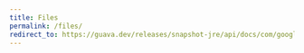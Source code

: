 ```yaml
---
title: Files
permalink: /files/
redirect_to: https://guava.dev/releases/snapshot-jre/api/docs/com/google/common/io/Files.html
---
```

